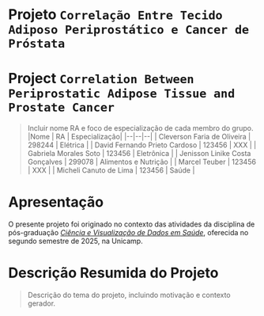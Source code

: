 # Projeto `Correlação Entre Tecido Adiposo Periprostático e Cancer de Próstata`
# Project `Correlation Between Periprostatic Adipose Tissue and Prostate Cancer`

> Incluir nome RA e foco de especialização de cada membro do grupo.
> |Nome  | RA | Especialização|
> |--|--|--|
> | Cleverson Faria de Oliveira  | 298244  | Elétrica |
> | David Fernando Prieto Cardoso | 123456 | XXX |
> | Gabriela Morales Soto  | 123456  | Eletrônica |
> | Jenisson Linike Costa Gonçalves | 299078 | Alimentos e Nutrição |
> | Marcel Teuber  | 123456  | XXX |
> | Micheli Canuto de Lima  | 123456  | Saúde |

# Apresentação

O presente projeto foi originado no contexto das atividades da disciplina de pós-graduação [*Ciência e Visualização de Dados em Saúde*](https://github.com/datasci4health), oferecida no segundo semestre de 2025, na Unicamp.

# Descrição Resumida do Projeto
> Descrição do tema do projeto, incluindo motivação e contexto gerador.
